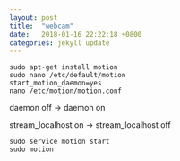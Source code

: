 ```yaml
---
layout: post
title:  "webcam"
date:   2018-01-16 22:22:18 +0800
categories: jekyll update
---
```


```
sudo apt-get install motion
sudo nano /etc/default/motion
start_motion_daemon=yes
nano /etc/motion/motion.conf
```


daemon off -> daemon on

stream_localhost on -> stream_localhost off
```
sudo service motion start  
sudo motion
```
